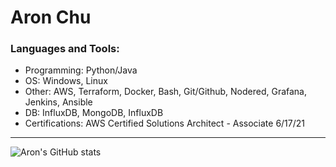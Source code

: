 # Aron Chu


### Languages and Tools:
- Programming: Python/Java
- OS: Windows, Linux
- Other: AWS, Terraform, Docker, Bash, Git/Github, Nodered, Grafana, Jenkins, Ansible
- DB: InfluxDB, MongoDB, InfluxDB
- Certifications: AWS Certified Solutions Architect - Associate 6/17/21
---

![Aron's GitHub stats](https://github-readme-stats.vercel.app/api?username=Aron-Chu&show_icons=true&theme=merko)

